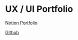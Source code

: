 # UX / UI Portfolio

[Notion Portfolio](https://dear-temper-d19.notion.site/Thiago-Augusto-4c4b828773b346b1a488ece3fe296dc7)

[Github](https://github.com/JumperLuko/JumperLuko.github.io/tree/tailwind)